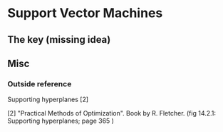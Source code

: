 # Support Vector Machines


## The key (missing idea)

## Misc
### Outside reference

Supporting hyperplanes [2]

[2] "Practical Methods of Optimization". Book by R. Fletcher. (fig 14.2.1: Supporting hyperplanes; page 365 )

